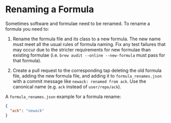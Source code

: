 # Renaming a Formula

Sometimes software and formulae need to be renamed. To rename a formula you need to:

1. Rename the formula file and its class to a new formula. The new name must meet all the usual rules of formula naming. Fix any test failures that may occur due to the stricter requirements for new formulae than existing formulae (i.e. `brew audit --online --new-formula` must pass for that formula).

2. Create a pull request to the corresponding tap deleting the old formula file, adding the new formula file, and adding it to `formula_renames.json` with a commit message like `newack: renamed from ack`. Use the canonical name (e.g. `ack` instead of `user/repo/ack`).

A `formula_renames.json` example for a formula rename:

```json
{
  "ack": "newack"
}
```

